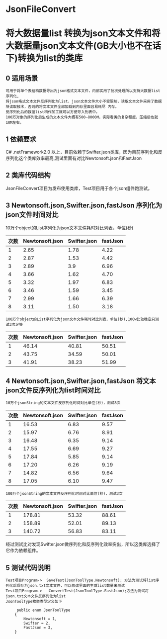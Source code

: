 # JsonFileConvert

 将大数据量list 转换为json文本文件和将大数据量json文本文件(GB大小也不在话下)转换为list的类库
 =====================================================================================
 0 适用场景
 -------------
    可用于将单个表结构数据导出为json格式文本文件，内部实用了批次处理所以支持大数据list序列化,
    将json格式文本文件反序列化为list，json文本文件大小不受限制，读取文本文件采用了数据块读取技术，否则的将文本文件全部加载到内存里面容易耗尽 内存。
    反序列化后的数据list稍作加工就可以方便导入到表中。
    100万对象的序列化后生成的文本文件大概有500~8000M，实际看类的复杂程度，压缩后也就10M左右。
    
 1 依赖要求
 -------
   C# .netFramework2.0 以上，目前依赖于Swifter.json类库，因为目前序列化和反序列化这个类库效率最高,测试里面有对比Newtonsoft.json和FastJson
   
 2 类库代码结构
 -------------
   JsonFileConvert项目为发布使用类库，Test项目用于各个json组件跑测试。
   
 3  Newtonsoft.json,Swifter.json,fastJson 序列化为json文件时间对比
 ---------------------------------------------------------------
   10万个object的List序列化为json文本文件耗时对比列表，单位(秒)
   
|次数| Newtonsoft.json | Swifter.json | fastJson |
| ------ | ------ | ------ |-----|
|1  | 2.65   | 1.78    | 4.22   |
 |2| 2.87  | 1.53  | 4.42 |
 |3| 2.89  | 3.9   |  6.96|
 |4| 3.66 | 1.62  | 4.70 |
 |5| 3.32 | 1.97  |  6.83|
 |6| 3.46  | 1.59  |  3.45|
 |7| 2.99  | 1.66  |  6.39|
 |8| 3.11  | 1.50  |  3.18|
 
    100万个object的List序列化为json文本文件耗时对比列表，单位(秒),100w比较稳定只测试3次足够
    
|次数| Newtonsoft.json | Swifter.json | fastJson |
| ------ | ------ | ------ |-----|
|1  | 46.14  | 40.81    | 50.51   |
|2 | 43.75  | 34.59  | 50.01 |
|3 | 41.91  | 38.23   |  51.99|
 
 4  Newtonsoft.json,Swifter.json,fastJson 将文本json文件反序列化为list时间对比
 --------------------------------------------------------------------------
    10万个jsonString的文本文件反序列化时间对比单位(秒)，测试8次
    
|次数| Newtonsoft.json | Swifter.json | fastJson |
| ------ | ------ | ------ |-----|
|1  | 16.53   | 6.83    | 9.57   |
 |2| 15.97  | 6.76  |  8.91 |
 |3| 16.48  | 6.35   |  9.14|
 |4| 17.55 |  6.69  |  9.27 |
 |5| 17.84 | 5.85  |  9.14|
 |6| 17.20  | 6.26  |  9.19|
 |7| 14.82  | 6.56  |  9.64|
 |8| 17.05  | 6.10  |  9.47|
 
    100万个jsonString的文本文件反序列化时间对比单位(秒)，测试3次
    
|次数| Newtonsoft.json | Swifter.json | fastJson |
| ------ | ------ | ------ |-----|
|1  | 178.81   | 53.32    | 88.61   |
 |2|  158.89  | 52.01  |  89.13 |
 |3|140.72  |  56.83   |  83.11|
 
 经过测试比对发现Swifter.json做序列化和反序列化效率突出，所以这类库选择了它作为依赖组件。
 
 5 测试代码说明
 -------------
    Test项目Program->  SaveTest(JsonToolType.Newtonsoft); 方法为测试将list序列化后保存为json.txt文本文件，可以修改里面的生成list数量来测试
    Test项目Program->   ConvertTest(JsonToolType.FastJson);方法为测试将json.txt文本文件反序列化为list
    JsonToolType枚举类型定义如下
```
     public enum JsonToolType
    {
        Newtonsoft = 1,
        Swifter = 2,
        FastJson = 3,
    }
```
 
 
 
